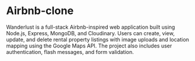 # Airbnb-clone
Wanderlust is a full-stack Airbnb-inspired web application built using Node.js, Express, MongoDB, and Cloudinary. Users can create, view, update, and delete rental property listings with image uploads and location mapping using the Google Maps API. The project also includes user authentication, flash messages, and form validation.
